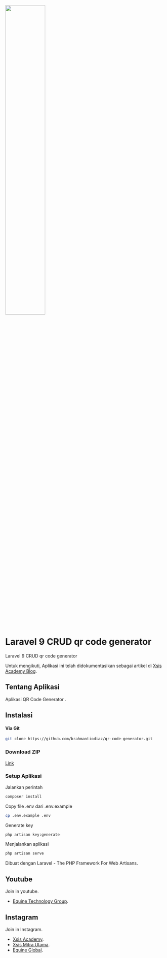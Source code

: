 <img src="https://blog.xsis.academy/wp-content/uploads/2023/01/Feeds-Diaz.png" width="50%">

# Laravel 9 CRUD qr code generator 
Laravel 9 CRUD qr code generator

Untuk mengikuti, Aplikasi ini telah didokumentasikan sebagai artikel di [Xsis Academy Blog](https://blog.xsis.academy).

## Tentang Aplikasi

Aplikasi QR Code Generator  .

## Instalasi
#### Via Git
```bash
git clone https://github.com/brahmantiodiaz/qr-code-generator.git
```

### Download ZIP
[Link](https://codeload.github.com/brahmantiodiaz/qr-code-generator/zip/refs/heads/main)

### Setup Aplikasi
Jalankan perintah 
```bash
composer install
```
Copy file .env dari .env.example
```bash
cp .env.example .env
```
Generate key
```bash
php artisan key:generate
```
Menjalankan aplikasi
```bash
php artisan serve
```


Dibuat dengan
Laravel - The PHP Framework For Web Artisans.



## Youtube
Join in youtube.
<br>
- [Equine Technology Group](https://youtube.com/channel/UCBu9ceRtONcpWqclZHK2jvg).

## Instagram
Join in Instagram.
<br />
- [Xsis Academy](https://www.instagram.com/xsisacademy/). <br />
- [Xsis Mitra Utama](https://www.instagram.com/ptxsismitrautama/). <br />
- [Equine Global](https://www.instagram.com/equineglobal/). <br />


